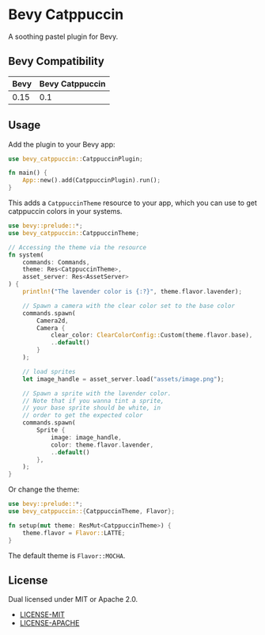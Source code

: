 # Bevy Catppuccin

A soothing pastel plugin for Bevy.

## Bevy Compatibility

| Bevy | Bevy Catppuccin |
| ---- | --------------- |
| 0.15 | 0.1             |

## Usage

Add the plugin to your Bevy app:

```rust
use bevy_catppuccin::CatppuccinPlugin;

fn main() {
    App::new().add(CatppuccinPlugin).run();
}
```

This adds a `CatppuccinTheme` resource to your app, which you can use to get catppuccin colors in your systems.

```rust
use bevy::prelude::*;
use bevy_catppuccin::CatppuccinTheme;

// Accessing the theme via the resource
fn system(
    commands: Commands,
    theme: Res<CatppuccinTheme>,
    asset_server: Res<AssetServer>
) {
    println!("The lavender color is {:?}", theme.flavor.lavender);

    // Spawn a camera with the clear color set to the base color
    commands.spawn(
        Camera2d,
        Camera {
            clear_color: ClearColorConfig::Custom(theme.flavor.base),
            ..default()
        }
    );

    // load sprites
    let image_handle = asset_server.load("assets/image.png");

    // Spawn a sprite with the lavender color.
    // Note that if you wanna tint a sprite,
    // your base sprite should be white, in
    // order to get the expected color
    commands.spawn(
        Sprite {
            image: image_handle,
            color: theme.flavor.lavender,
            ..default()
        },
    );
}
```

Or change the theme:

```rust
use bevy::prelude::*;
use bevy_catppuccin::{CatppuccinTheme, Flavor};

fn setup(mut theme: ResMut<CatppuccinTheme>) {
    theme.flavor = Flavor::LATTE;
}
```

The default theme is `Flavor::MOCHA`.

## License

Dual licensed under MIT or Apache 2.0.

- [LICENSE-MIT](http://opensource.org/licenses/MIT)
- [LICENSE-APACHE](http://www.apache.org/licenses/LICENSE-2.0)
